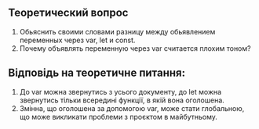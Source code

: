 ## Теоретический вопрос

1. Обьяснить своими словами разницу между обьявлением переменных через var, let и const. 
2. Почему объявлять переменную через var считается плохим тоном?

## Відповідь на теоретичне питання:
1. До var можна звернутись з усього документу, до let можна звернутись тільки всередині функції, в якій вона оголошена.
2. Змінна, що оголошена за допомогою var, може стати глобальною, що може викликати проблеми з проєктом в майбутньому.


